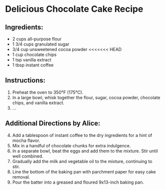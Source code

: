 # Delicious Chocolate Cake Recipe

## Ingredients:
- 2 cups all-purpose flour
- 1 3/4 cups granulated sugar
- 3/4 cup unsweetened cocoa powder
<<<<<<< HEAD
- 1 cup chocolate chips
- 1 tsp vanilla extract
- 1 tbsp instant coffee

## Instructions:
1. Preheat the oven to 350°F (175°C).
2. In a large bowl, whisk together the flour, sugar, cocoa powder, chocolate chips, and vanilla extract.
3. ...

## Additional Directions by Alice:
4. Add a tablespoon of instant coffee to the dry ingredients for a hint of mocha flavor.
5. Mix in a handful of chocolate chunks for extra indulgence.
6. In a separate bowl, beat the eggs and add them to the mixture. Stir until well combined.
7. Gradually add the milk and vegetable oil to the mixture, continuing to stir. 
8. Line the bottom of the baking pan with parchment paper for easy cake removal. 
9. Pour the batter into a greased and floured 9x13-inch baking pan.



